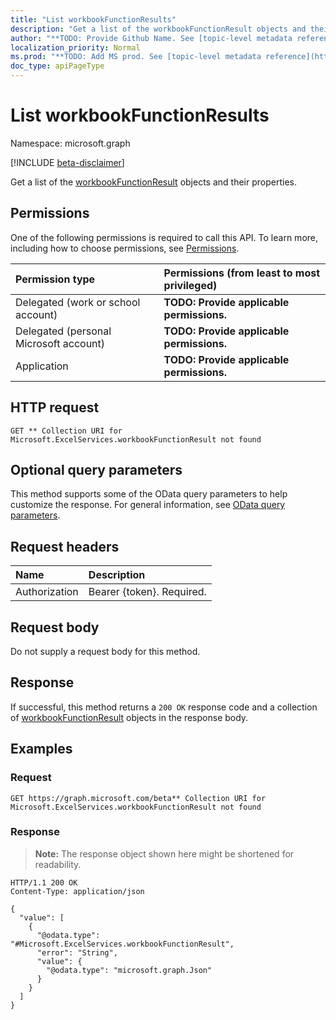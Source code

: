 ```yaml
---
title: "List workbookFunctionResults"
description: "Get a list of the workbookFunctionResult objects and their properties."
author: "**TODO: Provide Github Name. See [topic-level metadata reference](https://msgo.azurewebsites.net/add/document/guidelines/metadata.html#topic-level-metadata)**"
localization_priority: Normal
ms.prod: "**TODO: Add MS prod. See [topic-level metadata reference](https://msgo.azurewebsites.net/add/document/guidelines/metadata.html#topic-level-metadata)**"
doc_type: apiPageType
---
```


# List workbookFunctionResults
Namespace: microsoft.graph

[!INCLUDE [beta-disclaimer](../../includes/beta-disclaimer.md)]

Get a list of the [workbookFunctionResult](../resources/workbookfunctionresult.md) objects and their properties.

## Permissions
One of the following permissions is required to call this API. To learn more, including how to choose permissions, see [Permissions](/graph/permissions-reference).

|Permission type|Permissions (from least to most privileged)|
|:---|:---|
|Delegated (work or school account)|**TODO: Provide applicable permissions.**|
|Delegated (personal Microsoft account)|**TODO: Provide applicable permissions.**|
|Application|**TODO: Provide applicable permissions.**|

## HTTP request

<!-- {
  "blockType": "ignored"
}
-->
``` http
GET ** Collection URI for Microsoft.ExcelServices.workbookFunctionResult not found
```

## Optional query parameters
This method supports some of the OData query parameters to help customize the response. For general information, see [OData query parameters](/graph/query-parameters).

## Request headers
|Name|Description|
|:---|:---|
|Authorization|Bearer {token}. Required.|

## Request body
Do not supply a request body for this method.

## Response

If successful, this method returns a `200 OK` response code and a collection of [workbookFunctionResult](../resources/workbookfunctionresult.md) objects in the response body.

## Examples

### Request
<!-- {
  "blockType": "request",
  "name": "list_workbookfunctionresult"
}
-->
``` http
GET https://graph.microsoft.com/beta** Collection URI for Microsoft.ExcelServices.workbookFunctionResult not found
```


### Response
>**Note:** The response object shown here might be shortened for readability.
<!-- {
  "blockType": "response",
  "truncated": true,
  "@odata.type": "Collection(Microsoft.ExcelServices.workbookFunctionResult)"
}
-->
``` http
HTTP/1.1 200 OK
Content-Type: application/json

{
  "value": [
    {
      "@odata.type": "#Microsoft.ExcelServices.workbookFunctionResult",
      "error": "String",
      "value": {
        "@odata.type": "microsoft.graph.Json"
      }
    }
  ]
}
```


